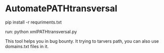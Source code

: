 # AutomatePATHtransversal


pip install -r requriments.txt

run:
python xmlPATHtransversal.py

This tool helps you in bug bounty. It trying to tarvers path, you can also use domains.txt files in it.
